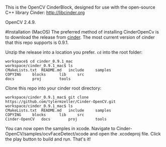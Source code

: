 This is the OpenCV CinderBlock, designed for use with the open-source C++ library Cinder: http://libcinder.org

OpenCV 2.4.9.

#Installation (MacOS)
The preferred method of installing CinderOpenCv is to download the release from [cinder](https://libcinder.org/download).
The most current version of cinder that this repo supports is 0.9.1.

Unzip the release into a location you prefer. `cd` into the root folder:

```shell
workspace$ cd cinder_0.9.1_mac
workspace/cinder_0.9.1_mac$ ls
CMakeLists.txt	README.md	include		samples
COPYING		blocks		lib		src
docs		proj		tools
```

Clone this repo into your cinder root directory:

```shell
workspace/cinder_0.9.1_mac$ git clone https://github.com/tylermzeller/Cinder-OpenCV.git
workspace/cinder_0.9.1_mac$ ls
CMakeLists.txt	README.md	include		samples
COPYING		blocks		lib		src
Cinder-OpenCV	docs		proj		tools
```

You can now open the samples in xcode. Navigate to Cinder-OpenCV/samples/ocvFaceDetect/xcode
and open the .xcodeproj file. Click the play button to build and run. That's it!

